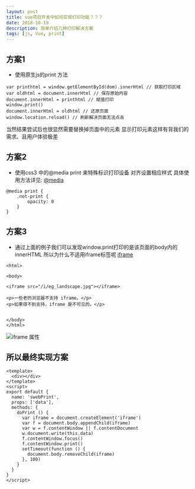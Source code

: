 ```yaml
---
layout: post
title: vue项目开发中如何实现打印功能？？？
date: 2018-10-19
description: 简单介绍几种打印解决方案
tags: [js, Vue, print]
---
```


## 方案1

* 使用原生js的print 方法

```
var printhtml = window.getElementById(dom).innerHtml // 获取打印区域
var oldhtml = document.innerHtml // 保存原始内容
document.innerHtml = printhtml // 赋值打印
window.print()
document.innerHtml = oldhtml // 还原页面
window.location.reload() // 刷新解决页面无法点击
```

当然结果尝试后也很显然需要替换掉页面中的元素 显示打印元素这样有背我们的需求、且用户体验极差

## 方案2

* 使用css3 中的@media print 来特殊标识打印设备 对齐设置相应样式 具体使用方法详见: [@media][media] 

```
@media print {
    .not-print {
        opacity: 0
    }
}
```
## 方案3

* 通过上面的例子我们可以发现window.print打印的是该页面的body内的innerHTML 所以为什么不适用iframe标签呢 
[iframe][iframe] 

```
<html>

<body>

<iframe src="/i/eg_landscape.jpg"></iframe>

<p>一些老的浏览器不支持 iframe。</p>
<p>如果得不到支持，iframe 是不可见的。</p>


</body>
</html>
```

![iframe 属性]({{site.baseurl}}/assets/img/2018.10.19/2018-10-19-iframe.png)

## 所以最终实现方案

```
<template>
  <div></div>
</template>
<script>
export default {
  name: 'swebPrint',
  props: ['data'],
  methods: {
    doPrint () {
      var iframe = document.createElement('iframe')
      var f = document.body.appendChild(iframe)
      var w = f.contentWindow || f.contentDocument
      w.document.write(this.data)
      f.contentWindow.focus()
      f.contentWindow.print()
      setTimeout(function () {
        document.body.removeChild(iframe)
      }, 100)
    }
  }
}
</script>
```

[media]: http://www.runoob.com/cssref/css3-pr-mediaquery.html
[iframe]: http://www.w3school.com.cn/tags/tag_iframe.asp